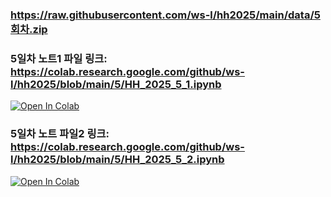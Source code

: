### https://raw.githubusercontent.com/ws-l/hh2025/main/data/5회차.zip

### 5일차 노트1 파일 링크: https://colab.research.google.com/github/ws-l/hh2025/blob/main/5/HH_2025_5_1.ipynb

[![Open In Colab](https://colab.research.google.com/assets/colab-badge.svg)](https://colab.research.google.com/github/ws-l/hh2025/blob/main/5/HH_2025_5_1.ipynb)


### 5일차 노트 파일2 링크: https://colab.research.google.com/github/ws-l/hh2025/blob/main/5/HH_2025_5_2.ipynb

[![Open In Colab](https://colab.research.google.com/assets/colab-badge.svg)](https://colab.research.google.com/github/ws-l/hh2025/blob/main/5/HH_2025_5_2.ipynb)

